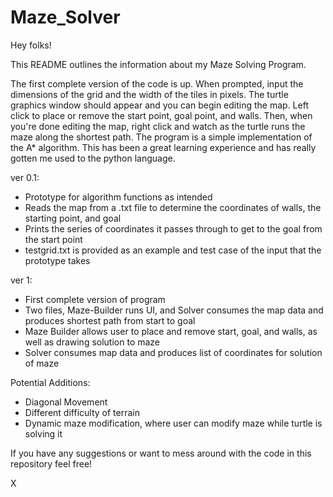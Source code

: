 # Maze_Solver

Hey folks!

This README outlines the information about my Maze Solving Program.

The first complete version of the code is up. When prompted, input the dimensions of the grid and the width of the tiles in pixels. The turtle graphics window should appear and you can begin editing the map. Left click to place or remove the start point, goal point, and walls. Then, when you're done editing the map, right click and watch as the turtle runs the maze along the shortest path. The program is a simple implementation of the A* algorithm. This has been a great learning experience and has really gotten me used to the python language.

ver 0.1:
  - Prototype for algorithm functions as intended
  - Reads the map from a .txt file to determine the coordinates of walls, the starting point, and goal
  - Prints the series of coordinates it passes through to get to the goal from the start point
  - testgrid.txt is provided as an example and test case of the input that the prototype takes

ver 1:
  - First complete version of program
  - Two files, Maze-Builder runs UI, and Solver consumes the map data and produces shortest path from start to goal
  - Maze Builder allows user to place and remove start, goal, and walls, as well as drawing solution to maze
  - Solver consumes map data and produces list of coordinates for solution of maze
  
 Potential Additions:
  - Diagonal Movement
  - Different difficulty of terrain
  - Dynamic maze modification, where user can modify maze while turtle is solving it
  
 If you have any suggestions or want to mess around with the code in this repository feel free!
 
 X
